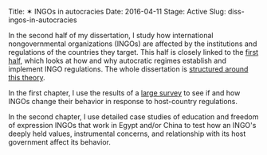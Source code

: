 Title: ✶ INGOs in autocracies
Date: 2016-04-11
Stage: Active
Slug: diss-ingos-in-autocracies

In the second half of my dissertation, I study how international nongovernmental organizations (INGOs) are affected by the institutions and regulations of the countries they target. This half is closely linked to the [first half](/project/diss-autocracies-and-ingos/), which looks at how and why autocratic regimes establish and implement INGO regulations. The whole dissertation is [structured around this theory](https://ingorestrictions.org/theory/).

In the first chapter, I use the results of a [large survey](https://ingodata.org/survey/) to see if and how INGOs change their behavior in response to host-country regulations.

In the second chapter, I use detailed case studies of education and freedom of expression INGOs that work in Egypt and/or China to test how an INGO's deeply held values, instrumental concerns, and relationship with its host government affect its behavior.
